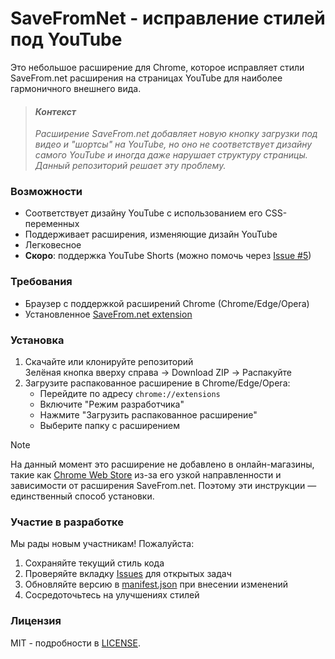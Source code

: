 # SaveFromNet - исправление стилей под YouTube

Это небольшое расширение для Chrome, которое исправляет стили SaveFrom.net расширения на страницах YouTube для наиболее гармоничного внешнего вида.

> #### *Контекст*
> *Расширение SaveFrom.net добавляет новую кнопку загрузки под видео и "шортсы" на YouTube, но оно не соответствует дизайну самого YouTube и иногда даже нарушает структуру страницы. Данный репозиторий решает эту проблему.*

### Возможности

- Соответствует дизайну YouTube с использованием его CSS-переменных 
- Поддерживает расширения, изменяющие дизайн YouTube
- Легковесное
- **Скоро**: поддержка YouTube Shorts (можно помочь через [Issue #5](../../issues/5))

### Требования

- Браузер с поддержкой расширений Chrome (Chrome/Edge/Opera)
- Установленное [SaveFrom.net extension](https://ru.savefrom.net/11/user.php)

### Установка

1. Скачайте или клонируйте репозиторий<br>
Зелёная кнопка вверху справа → Download ZIP → Распакуйте
2. Загрузите распакованное расширение в Chrome/Edge/Opera:
   - Перейдите по адресу `chrome://extensions` 
   - Включите "Режим разработчика"
   - Нажмите "Загрузить распакованное расширение"
   - Выберите папку с расширением

> [!NOTE]
> На данный момент это расширение не добавлено в онлайн-магазины, такие как [Chrome Web Store](https://chromewebstore.google.com) из-за его узкой направленности и зависимости от расширения SaveFrom.net. 
> Поэтому эти инструкции — единственный способ установки.

### Участие в разработке   

Мы рады новым участникам! Пожалуйста:

1. Сохраняйте текущий стиль кода
2. Проверяйте вкладку [Issues](../../issues)  для открытых задач
3. Обновляйте версию в [manifest.json](manifest.json) при внесении изменений
4. Сосредоточьтесь на улучшениях стилей

### Лицензия

MIT - подробности в [LICENSE](LICENSE).
